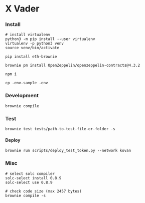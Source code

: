 # X Vader

### Install

```shell
# install virtualenv
python3 -m pip install --user virtualenv
virtualenv -p python3 venv
source venv/bin/activate

pip install eth-brownie

brownie pm install OpenZeppelin/openzeppelin-contracts@4.3.2

npm i

cp .env.sample .env
```

### Development

```shell
brownie compile
```

### Test

```shell
brownie test tests/path-to-test-file-or-folder -s
```

#### Deploy

```shell
brownie run scripts/deploy_test_token.py --network kovan
```

### Misc

```shell
# select solc compiler
solc-select install 0.8.9
solc-select use 0.8.9

# check code size (max 2457 bytes)
brownie compile -s
```
